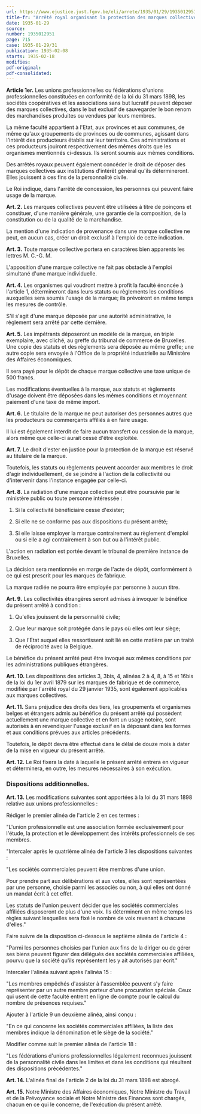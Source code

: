 ```yaml
---
url: https://www.ejustice.just.fgov.be/eli/arrete/1935/01/29/1935012951/justel
title-fr: "Arrêté royal organisant la protection des marques collectives et modifiant certaines dispositions de la loi du 31 mars 1898 relative aux unions professionnelles."
date: 1935-01-29
source:
number: 1935012951
page: 715
case: 1935-01-29/31
publication: 1935-02-08
starts: 1935-02-18
modifies:
pdf-original:
pdf-consolidated:
---
```


**Article 1er.** Les unions professionnelles ou fédérations d'unions professionnelles constituées en conformité de la loi du 31 mars 1898, les sociétés coopératives et les associations sans but lucratif peuvent déposer des marques collectives, dans le but exclusif de sauvegarder le bon renom des marchandises produites ou vendues par leurs membres.

La même faculté appartient à l'Etat, aux provinces et aux communes, de même qu'aux groupements de provinces ou de communes, agissant dans l'intérêt des producteurs établis sur leur territoire. Ces administrations et ces producteurs jouiront respectivement des mêmes droits que les organismes mentionnés ci-dessus. Ils seront soumis aux mêmes conditions.

Des arrêtés royaux peuvent également concéder le droit de déposer des marques collectives aux institutions d'intérêt général qu'ils détermineront. Elles jouissent à ces fins de la personnalité civile.

Le Roi indique, dans l'arrêté de concession, les personnes qui peuvent faire usage de la marque.

**Art. 2.** Les marques collectives peuvent être utilisées à titre de poinçons et constituer, d'une manière générale, une garantie de la composition, de la constitution ou de la qualité de la marchandise.

La mention d'une indication de provenance dans une marque collective ne peut, en aucun cas, créer un droit exclusif à l'emploi de cette indication.

**Art. 3.** Toute marque collective portera en caractères bien apparents les lettres M. C.-G. M.

L'apposition d'une marque collective ne fait pas obstacle à l'emploi simultané d'une marque individuelle.

**Art. 4.** Les organismes qui voudront mettre à profit la faculté énoncée à l'article 1, détermineront dans leurs statuts ou règlements les conditions auxquelles sera soumis l'usage de la marque; ils prévoiront en même temps les mesures de contrôle.

S'il s'agit d'une marque déposée par une autorité administrative, le règlement sera arrêté par cette dernière.

**Art. 5.** Les impétrants déposeront un modèle de la marque, en triple exemplaire, avec cliché, au greffe du tribunal de commerce de Bruxelles. Une copie des statuts et des règlements sera déposée au même greffe; une autre copie sera envoyée à l'Office de la propriété industrielle au Ministère des Affaires économiques.

Il sera payé pour le dépôt de chaque marque collective une taxe unique de 500 francs.

Les modifications éventuelles à la marque, aux statuts et règlements d'usage doivent être déposées dans les mêmes conditions et moyennant paiement d'une taxe de même import.

**Art. 6.** Le titulaire de la marque ne peut autoriser des personnes autres que les producteurs ou commerçants affiliés à en faire usage.

Il lui est également interdit de faire aucun transfert ou cession de la marque, alors même que celle-ci aurait cessé d'être exploitée.

**Art. 7.** Le droit d'ester en justice pour la protection de la marque est réservé au titulaire de la marque.

Toutefois, les statuts ou règlements peuvent accorder aux membres le droit d'agir individuellement, de se joindre à l'action de la collectivité ou d'intervenir dans l'instance engagée par celle-ci.

**Art. 8.** La radiation d'une marque collective peut être poursuivie par le ministère public ou toute personne intéressée :

1. Si la collectivité bénéficiaire cesse d'exister;

2. Si elle ne se conforme pas aux dispositions du présent arrêté;

3. Si elle laisse employer la marque contrairement au règlement d'emploi ou si elle a agi contrairement à son but ou à l'intérêt public.

L'action en radiation est portée devant le tribunal de première instance de Bruxelles.

La décision sera mentionnée en marge de l'acte de dépôt, conformément à ce qui est prescrit pour les marques de fabrique.

La marque radiée ne pourra être employée par personne à aucun titre.

**Art. 9.** Les collectivités étrangères seront admises à invoquer le bénéfice du présent arrêté à condition :

1. Qu'elles jouissent de la personnalité civile;

2. Que leur marque soit protégée dans le pays où elles ont leur siège;

3. Que l'Etat auquel elles ressortissent soit lié en cette matière par un traité de réciprocité avec la Belgique.

Le bénéfice du présent arrêté peut être invoqué aux mêmes conditions par les administrations publiques étrangères.

**Art. 10.** Les dispositions des articles 3, 3bis, 4, alinéas 2 à 4, 8, à 15 et 16bis de la loi du 1er avril 1879 sur les marques de fabrique et de commerce, modifiée par l'arrêté royal du 29 janvier 1935, sont également applicables aux marques collectives.

**Art. 11.** Sans préjudice des droits des tiers, les groupements et organismes belges et étrangers admis au bénéfice du présent arrêté qui possèdent actuellement une marque collective et en font un usage notoire, sont autorisés à en revendiquer l'usage exclusif en la déposant dans les formes et aux conditions prévues aux articles précédents.

Toutefois, le dépôt devra être effectué dans le délai de douze mois à dater de la mise en vigueur du présent arrêté.

**Art. 12.** Le Roi fixera la date à laquelle le présent arrêté entrera en vigueur et déterminera, en outre, les mesures nécessaires à son exécution.

### Dispositions additionnelles.

**Art. 13.** Les modifications suivantes sont apportées à la loi du 31 mars 1898 relative aux unions professionnelles :

Rédiger le premier alinéa de l'article 2 en ces termes :

"L'union professionnelle est une association formée exclusivement pour l'étude, la protection et le développement des intérêts professionnels de ses membres.

"Intercaler après le quatrième alinéa de l'article 3 les dispositions suivantes :

"Les sociétés commerciales peuvent être membres d'une union.

Pour prendre part aux délibérations et aux votes, elles sont représentées par une personne, choisie parmi les associés ou non, à qui elles ont donné un mandat écrit à cet effet.

Les statuts de l'union peuvent décider que les sociétés commerciales affiliées disposeront de plus d'une voix. Ils déterminent en même temps les règles suivant lesquelles sera fixé le nombre de voix revenant à chacune d'elles." 

Faire suivre de la disposition ci-dessous le septième alinéa de l'article 4 :

"Parmi les personnes choisies par l'union aux fins de la diriger ou de gérer ses biens peuvent figurer des délégués des sociétés commerciales affiliées, pourvu que la société qu'ils représentent les y ait autorisés par écrit."

Intercaler l'alinéa suivant après l'alinéa 15 :

"Les membres empêchés d'assister à l'assemblée peuvent s'y faire représenter par un autre membre porteur d'une procuration spéciale. Ceux qui usent de cette faculté entrent en ligne de compte pour le calcul du nombre de présences requises." 

Ajouter à l'article 9 un deuxième alinéa, ainsi conçu :

"En ce qui concerne les sociétés commerciales affiliées, la liste des membres indique la dénomination et le siège de la société." 

Modifier comme suit le premier alinéa de l'article 18 :

"Les fédérations d'unions professionnelles légalement reconnues jouissent de la personnalité civile dans les limites et dans les conditions qui résultent des dispositions précédentes."

**Art. 14.** L'alinéa final de l'article 2 de la loi du 31 mars 1898 est abrogé.

**Art. 15.** Notre Ministre des Affaires économiques, Notre Ministre du Travail et de la Prévoyance sociale et Notre Ministre des Finances sont chargés, chacun en ce qui le concerne, de l'exécution du présent arrêté.
